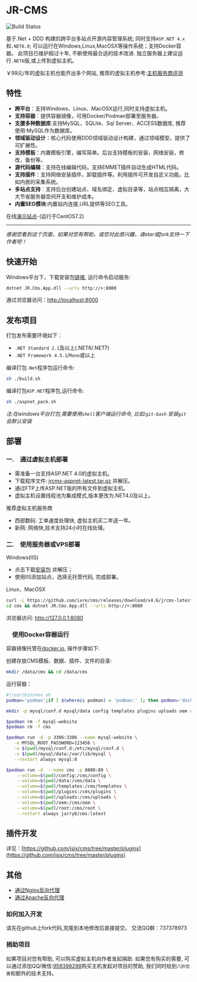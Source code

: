 ﻿# JR-CMS

![Build Status](https://cloud.drone.io/api/badges/ixre/cms/status.svg)

基于.Net + DDD 构建的跨平台多站点开源内容管理系统; 同时支持`ASP.NET 4.x`和`.NET6.0`; 可以运行在Windows,Linux,MacOSX等操作系统；支持Docker容器。
此项目已维护超过十年, 不断使用最合适的技术改进. 独立服务器上建议运行`.NET6`版,或上传到虚拟主机。

￥99元/年的虚拟主机也能开出多个网站, 推荐的虚拟主机参考:[主机服务商评测](#部署)

## 特性

- **跨平台**：支持Windows、Linux、MacOSX运行,同时支持虚拟主机。
- **支持容器**：提供容器镜像，可用Docker/Podman部署至服务器。
- **支援多种数据库**:支持MySQL、SQLite、Sql Server、ACCESS数据库, 推荐使用:MySQL作为数据库。
- **领域驱动设计**：核心代码使用DDD领域驱动设计构建，通过领域模型，提供了可扩展性。
- **支持模板**：内置模板引擎，编写简单。后台支持模板的安装，网络安装，修改，备份等。
- **源代码编辑**：支持在线编辑代码，支持EMMET插件自动生成HTML代码。
- **支持插件**：支持网络安装插件，卸载插件等。利用插件可开发自定义功能。比如内嵌的采集系统。
- **多站点支持**：支持后台创建站点、域名绑定、虚拟目录等，站点相互隔离，大大节省服务器空间开支和维护成本。
- **内置SEO模块**:内置站内连接,URL提供等SEO工具。

在线[演示站点](http://www.56x.net)-(运行于CentOS7.2)

------------------------------------------------------------------------

*感谢您看到这个页面，如果对您有帮助，或您对此感兴趣，请star或fork支持一下作者吧！*

## 快速开始

Windows平台下，下载安装包[链接](http://s.56x.net/jrcms_latest), 运行命令启动服务:

```bash
dotnet JR.Cms.App.dll --urls http://+:8000
```

通过浏览器访问：<http://localhost:8000>

## 发布项目

打包发布需要环境如下：

- `.NET Standard 2.1`及以上(.NET6/.NET7)
- `.NET Framework 4.5.1`/`Mono`或以上

编译打包`.Net`程序包运行命令:

```bash
sh ./build.sh
```

编译打包`ASP.NET`程序包,运行命令:

```bash
sh ./aspnet_pack.sh
```

*注:在windows平台打包,需要使用`shell`客户端运行命令, 比如:`git-bash` 安装`git`会默认安装*

## 部署

### 一.　通过虚拟主机部署

- 需准备一台支持ASP.NET 4.0的虚拟主机。
- 下载程序文件: [jrcms-aspnet-latest.tar.gz](https://github.com/ixre/cms/releases) 并解压。
- 通过FTP上传ASP.NET版的所有文件到虚拟主机。
- 虚拟主机设置线程池为集成模式,版本更改为.NET4.0及以上。

推荐虚拟主机服务商

- 西部数码: 工单速度处理快, 虚拟主机买二年送一年。
- 新网: 网络快,技术支持24小时在线处理。

### 二.　使用服务器或VPS部署

Windows(IIS)

- 点击下载[安装包](https://github.com/ixre/cms/releases) 并解压；
- 使用IIS添加站点，选择无托管代码, 完成部署。

Linux、MacOSX

```bash
curl -L https://github.com/ixre/cms/releases/download/v4.6/jrcms-latest.tar.gz | tar xz
cd cms && dotnet JR.Cms.App.dll --urls http://+:8080
```

浏览器访问: <http://127.0.0.1:8080>

### 　使用Docker容器运行

容器镜像托管在[docker.io](https://hub.docker.com/r/jarry6/cms), 操作步骤如下:

创建存放CMS模板、数据、插件、文件的目录:

```bash
mkdir /data/cms && cd /data/cms
```

运行容器：

```bash
#!/usr/bin/env sh
podman='podman';if [ $(whereis podman) = 'podman:' ]; then podman='docker';fi

mkdir -p mysql/conf.d mysql/data config templates plugins uploads oem root

$podman rm -f mysql-website
$podman rm -f cms

$podman run -d -p 3306:3306 --name mysql-website \
   -e MYSQL_ROOT_PASSWORD=123456 \
   -v $(pwd)/mysql/conf.d:/etc/mysql/conf.d \
   -v $(pwd)/mysql/data:/var/lib/mysql \
   --restart always mysql:8

$podman run -d  --name cms -p 8080:80 \
    --volume=$(pwd)/config:/cms/config \
    --volume=$(pwd)/data:/cms/data \
    --volume=$(pwd)/templates:/cms/templates \
    --volume=$(pwd)/plugins:/cms/plugins \
    --volume=$(pwd)/uploads:/cms/uploads \
    --volume=$(pwd)/oem:/cms/oem \
    --volume=$(pwd)/root:/cms/root \
    --restart always jarry6/cms:latest
```

## 插件开发

详见：[https://github.com/jsix/cms/tree/master/plugins](https://github.com/jsix/cms/tree/master/plugins)

## 其他

- [通过Nginx反向代理](doc/nginx-proxy.md)
- [通过Apache反向代理](doc/apache-proxy.md)

### 如何加入开发

请先在github上fork代码,克隆到本地修改后直接提交。 交流QQ群：737378973

### 捐助项目

如果项目对您有帮助, 可以购买虚拟主机向作者发起捐助. 如果您有购买的需要, 可以通过添加QQ/微信:[959398298](tencent://message?uin=959398298)购买主机发起对项目的赞助, 我们同时给到`八折优惠`和额外的技术支持。
